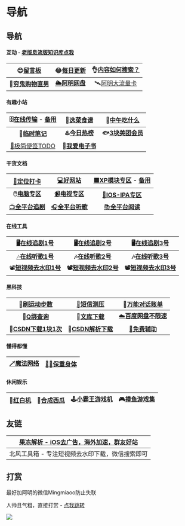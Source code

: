 # 导航

## 导航

#### 互动 - [老版息流版知识库点我](https://flowus.cn/haoruan/share/d4ae140f-c37d-4eb8-b379-81a88c2dd76e)

|                      😊[留言板](https://support.qq.com/product/411304)                      | 😂[每日更新](%E6%AF%8F%E6%97%A5%E6%9B%B4%E6%96%B0/2023%E5%B9%B49%E6%9C%88%E6%AF%8F%E6%97%A5%E7%B2%BE%E9%80%89/) | 👌[内容如何搜索？](https://haoruan.cc/%E7%BD%91%E7%AB%99%E7%94%A8%E6%B3%95) |
| :--------------------------------------------------------------------------------------: | :---------------------------------------------------------------------------------------------------------: | :------------------------------------------------------------------: |
| **👻**[**穷鬼购物直男**](https://flowus.cn/haoruan/share/821bd9ed-93f9-4425-9489-05680ca73790) |                                     [**🌥️阿明网盘**](https://wp.haoruan.cc)                                    |     🛰️[阿明大流量卡](https://haokawx.lot-ml.com/Product/Index/182665)     |

#### 有趣小站

| 🗄️[在线传输](https://wormhole.app/) - [备用](https://fast.uc.cn/) |                         🍛[选菜食谱](https://cook.yunyoujun.cn/)                        |                             🍚[中午吃什么](http://chishenme.xyz/)                             |
| :----------------------------------------------------------: | :---------------------------------------------------------------------------------: | :--------------------------------------------------------------------------------------: |
|             **📒**[**临时笔记**](https://bijici.com/)            |                       **♨️**[**今日热榜**](https://tophub.today/)                       | **🐟**[**3块美团会员**](https://flowus.cn/haoruan/share/1e16994c-1ef4-47f9-9c21-21c6c3ba01a0) |
|          [📑极简便签TODO](https://www.ricocc.com/todo/)          | 📖[**我爱电子书**](https://flowus.cn/haoruan/share/3fc2e8ca-a47a-413b-9388-d174f90b5bb4) |                                                                                          |

#### 干货文档

|                         [🧭定位打卡](%E6%89%93%E5%8D%A1%E5%AE%9A%E4%BD%8D/0%E6%89%93%E5%8D%A1%E5%AE%9A%E4%BD%8D/)                         |     [💻好网站](https://www.haoruan.cc/%E7%9F%A5%E8%AF%86%E5%BA%93/%E5%A5%BD%E7%BD%91%E7%AB%99%E6%8E%A8%E8%8D%90)    | [🟦XP模块专区](https://flowery-espadrille-695.notion.site/XP-a7667b75eafb4ebb9c5dd23784e98bee) - [备用](https://www.yuque.com/yuqueyonghuxd6cxl/qdzxvy/bgbnhio8qwwgbypv) |
| :-----------------------------------------------------------------------------------------------------------------------------------: | :--------------------------------------------------------------------------------------------------------------: | :----------------------------------------------------------------------------------------------------------------------------------------------------------------: |
| **🖱️**[**电脑专区**](https://www.haoruan.cc/%E7%9F%A5%E8%AF%86%E5%BA%93/%E7%94%B5%E8%84%91%E5%B0%8F%E7%99%BD%E5%88%B0%E5%A4%A7%E5%B8%88) | [**📹电视专区**](https://www.haoruan.cc/%E5%BD%B1%E9%9F%B3%E9%98%85%E8%AF%BB/%E7%94%B5%E8%A7%86TV%E7%9B%92%E5%AD%90) |                          [🍎**IOS-IPA专区**](https://www.haoruan.cc/%E7%9F%A5%E8%AF%86%E5%BA%93/IOS%E7%A0%B8%E5%A3%B3IPA%E5%88%86%E4%BA%AB)                          |
|        [📺**全平台追剧**](https://www.haoruan.cc/%E5%BD%B1%E9%9F%B3%E9%98%85%E8%AF%BB/%E8%BF%BD%E5%89%A7%E5%85%A8%E5%B9%B3%E5%8F%B0)       |           [🎧**全平台听歌**](https://www.haoruan.cc/%E5%BD%B1%E9%9F%B3%E9%98%85%E8%AF%BB/%E9%9F%B3%E4%B9%90)          |       [📚**全平台阅读**](https://www.haoruan.cc/%E5%BD%B1%E9%9F%B3%E9%98%85%E8%AF%BB/%E9%98%85%E8%AF%BB-%E5%90%AC%E4%B9%A6-%E6%BC%AB%E7%94%BB-%E5%8A%A8%E6%BC%AB)       |

#### 在线工具

|        [🖥️在线追剧1号](https://www.reboku.com/)        |        [🖥️在线追剧2号](https://search.ymck.me/)       |        🖥️[在线追剧3号](http://www.renren.pro/)        |
| :------------------------------------------------: | :-----------------------------------------------: | :-----------------------------------------------: |
| [🎶**在线听歌1号**](https://tool.liumingye.cn/music/#/) | **🎶**[**在线听歌2号**](https://www.jamendo.com/start) |     **🎶**[**在线听歌3号**](https://www.zz123.com/)    |
| 📽️[**短视频去水印1号**](https://watermark.liumingye.cn/) |  **📽️**[**短视频去水印2号**](https://weibo.iiilab.com/) | **📽️**[**短视频去水印3号**](https://lab.5ime.cn/video/) |

#### 黑科技

|               🏃[刷运动步数](https://zs.52o.ink/)              |                                     [📵短信测压](https://wk.aminggood.cn/%E5%BD%B1%E9%9F%B3%E9%98%85%E8%AF%BB/%E7%9F%AD%E4%BF%A1%E6%B5%8B%E5%8E%8B)                                    |                                            💭[万能对话账单](https://tool.dvgod.com/index.html)                                            |
| :-------------------------------------------------------: | :--------------------------------------------------------------------------------------------------------------------------------------------------------------------------------: | :---------------------------------------------------------------------------------------------------------------------------------: |
|     **🐧**[**Q绑查询**](https://zy.xywlapi.cc/home.html)     | **📃**[**文库下载**](https://www.haoruan.cc/%E7%9F%A5%E8%AF%86%E5%BA%93/%E7%99%BE%E5%BA%A6%E6%96%87%E5%BA%93%E8%B1%86%E4%B8%81%E9%81%93%E5%AE%A2%E5%B7%B4%E5%B7%B4%E4%B8%8B%E8%BD%BD/) | [☁️**百度网盘不限速**](https://www.haoruan.cc/%E7%9F%A5%E8%AF%86%E5%BA%93/%E7%99%BE%E5%BA%A6%E7%BD%91%E7%9B%98%E4%B8%8D%E9%99%90%E9%80%9F) |
| **🔻**[**CSDN下载1块1次**](https://www.zhanghuanglong.com/dl) |                                                                     **🔻**[**CSDN解析下载**](https://dl.zzyyww.cn/)                                                                    |                          [**🧱免费辅助**](https://flowus.cn/haoruan/share/5846a0ea-b0e9-47f1-bb5b-9c61c9e4408d)                         |

#### 懂得都懂

| [🪄魔法网络](https://wk.aminggood.cn/%E5%BD%B1%E9%9F%B3%E9%98%85%E8%AF%BB/%E9%AD%94%E6%B3%95%E7%BD%91%E7%BB%9C) | [🦸‍♂️保重身体](https://wk.aminggood.cn/%E5%BD%B1%E9%9F%B3%E9%98%85%E8%AF%BB/%E4%BF%9D%E9%87%8D%E8%BA%AB%E4%BD%93) |
| :---------------------------------------------------------------------------------------------------------: | :------------------------------------------------------------------------------------------------------------: |

#### 休闲娱乐

| 🐲[红白机](https://nes.heheda.top/) | 🍉[合成西瓜](http://tool.liumingye.cn/watermelon/) | 🕹️[小霸王游戏机](https://www.yikm.net/) | 🎮[摸鱼游戏集](https://www.wesane.com/) |
| :------------------------------: | :--------------------------------------------: | :--------------------------------: | :--------------------------------: |

## 友链

| [果冻解析 - iOS去广告，海外加速，群友好站](https://dns.66a.net/) |
| ----------------------------------------------- |
| 北风工具箱 - 专注短视频去水印下载，微信搜索即可                       |

## 打赏

最好加阿明的微信Mingmiaoo防止失联

人帅且气粗，直接打赏 - [点我跳转](https://support.qq.com/product/411304)

![](https://bj.bcebos.com/baidu-rmb-video-cover-1/697e5f59075733a410ee92b1142fe08f.png)
